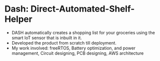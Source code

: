 # Dash: Direct-Automated-Shelf-Helper

- DASH automatically creates a shopping list for your groceries using the smart IoT sensor that is inbuilt in it.
- Developed the product from scratch till deployment.
- My work involved: freeRTOS, Battery optimization, and power management, Circuit designing, PCB designing, AWS architecture
